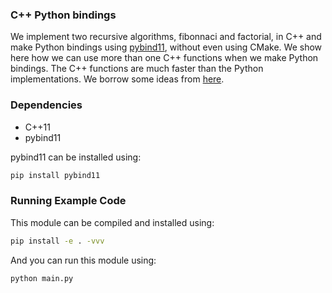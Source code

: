 ### C++ Python bindings
We implement two recursive algorithms, fibonnaci and factorial, in C++ and make Python bindings using [pybind11](https://github.com/pybind/pybind11), without even using CMake. We show here how we can use more than one C++ functions when we make Python bindings. The C++ functions are much faster than the Python implementations. We borrow some ideas from [here](https://www.blopig.com/blog/2021/03/c-python-bindings-in-5-minutes/).

### Dependencies
- C++11
- pybind11

pybind11 can be installed using:
```bash
pip install pybind11
```

### Running Example Code
This module can be compiled and installed using:
```bash
pip install -e . -vvv
```

And you can run this module using:
```bash
python main.py
```



